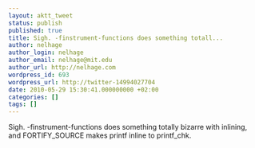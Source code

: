 ```yaml
---
layout: aktt_tweet
status: publish
published: true
title: Sigh. -finstrument-functions does something totall...
author: nelhage
author_login: nelhage
author_email: nelhage@mit.edu
author_url: http://nelhage.com
wordpress_id: 693
wordpress_url: http://twitter-14994027704
date: 2010-05-29 15:30:41.000000000 +02:00
categories: []
tags: []
---
```

Sigh. -finstrument-functions does something totally bizarre with inlining, and FORTIFY_SOURCE makes printf inline to printf_chk.
